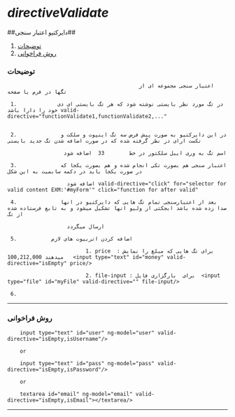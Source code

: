 # *directiveValidate* #

##دایرکتیو اعتبار سنجی##

1. [توضیحات](#1)
2. [روش فراخوانی](#2)

### <a name="1"></a> توضیحات ###

                                              اعتبار سنجی مجموعه ای از تگها در فرم یا صفحه
                                               
     1.             در تگ مورد نظر بایستی نوشته شود که هر تگ بایستی ای دی خود را دارا باشد valid-directive="functionValidate1,functionValidate2,..."
     
                        
     2.              در این دایرکتیو به صورت پیش فرض سه تگ اینپوت و سلکت و تکست ارای در نظر گرفته شده که در صورت اضافه شدن تگ جدید بایستی 

                      اسم تگ به وری ایبل سلکتور در خط        33  اضافه شود
                                                 
     3.              اعتبار سنجی هم بصورت تکی انجام شده و هم بصورت یکجا که در صورت یکجا باید در دکمه سابمیت به این شکل 
                                                      
                       اضافه شود valid-directive="click" for="selector for valid content EXM:'#myForm'" click="function for after valid"
                                     
     4.              بعد از اعتبارسنجی تمام تگ هایی که دایرکتیو در انها صدا زده شده باشد ابجکتی از ولیو انها تشکیل میشود و به تابع فرستاده شده از تگ 
                                          
                       ارسال میگردد 
                        
     5.           اضافه کردن اتربیوت های لازم
                             
                             1. price  : برای تگ هایی که مبلغ را نمایش میدهند 100,212,000   <input type="text" id="money" valid-directive="isEmpty" price/>
                             
                             2. file-input : برای  بارگزاری فایل  <input type="file" id="myFile" valid-directive="" file-input/>
                             
     6.                                   

----------

### <a name="2"></a> روش فراخوانی ###

        input type="text" id="user" ng-model="user" valid-directive="isEmpty,isUsername"/>   
           
        or
        
        input type="text" id="pass" ng-model="pass" valid-directive="isEmpty,isPassword"/>   
           
        or
        
        textarea id="email" ng-model="email" valid-directive="isEmpty,isEmail"></textarea/>
        
----------

